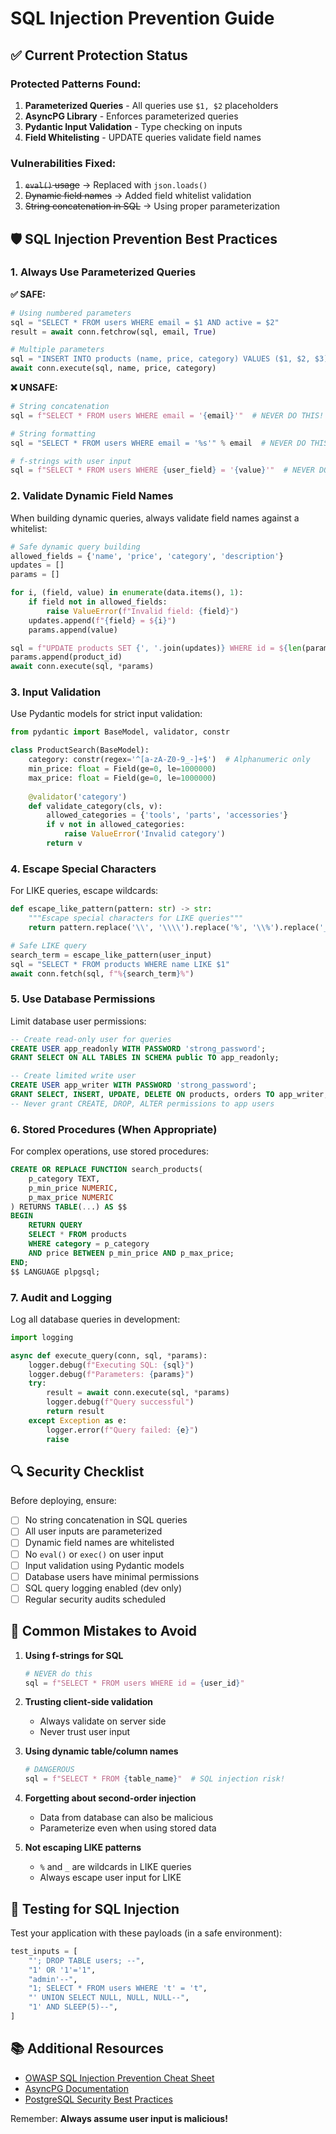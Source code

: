 # SQL Injection Prevention Guide

## ✅ Current Protection Status

### Protected Patterns Found:
1. **Parameterized Queries** - All queries use `$1, $2` placeholders
2. **AsyncPG Library** - Enforces parameterized queries
3. **Pydantic Input Validation** - Type checking on inputs
4. **Field Whitelisting** - UPDATE queries validate field names

### Vulnerabilities Fixed:
1. ~~`eval()` usage~~ → Replaced with `json.loads()`
2. ~~Dynamic field names~~ → Added field whitelist validation
3. ~~String concatenation in SQL~~ → Using proper parameterization

## 🛡️ SQL Injection Prevention Best Practices

### 1. Always Use Parameterized Queries

**✅ SAFE:**
```python
# Using numbered parameters
sql = "SELECT * FROM users WHERE email = $1 AND active = $2"
result = await conn.fetchrow(sql, email, True)

# Multiple parameters
sql = "INSERT INTO products (name, price, category) VALUES ($1, $2, $3)"
await conn.execute(sql, name, price, category)
```

**❌ UNSAFE:**
```python
# String concatenation
sql = f"SELECT * FROM users WHERE email = '{email}'"  # NEVER DO THIS!

# String formatting
sql = "SELECT * FROM users WHERE email = '%s'" % email  # NEVER DO THIS!

# f-strings with user input
sql = f"SELECT * FROM users WHERE {user_field} = '{value}'"  # NEVER DO THIS!
```

### 2. Validate Dynamic Field Names

When building dynamic queries, always validate field names against a whitelist:

```python
# Safe dynamic query building
allowed_fields = {'name', 'price', 'category', 'description'}
updates = []
params = []

for i, (field, value) in enumerate(data.items(), 1):
    if field not in allowed_fields:
        raise ValueError(f"Invalid field: {field}")
    updates.append(f"{field} = ${i}")
    params.append(value)

sql = f"UPDATE products SET {', '.join(updates)} WHERE id = ${len(params) + 1}"
params.append(product_id)
await conn.execute(sql, *params)
```

### 3. Input Validation

Use Pydantic models for strict input validation:

```python
from pydantic import BaseModel, validator, constr

class ProductSearch(BaseModel):
    category: constr(regex='^[a-zA-Z0-9_-]+$')  # Alphanumeric only
    min_price: float = Field(ge=0, le=1000000)
    max_price: float = Field(ge=0, le=1000000)
    
    @validator('category')
    def validate_category(cls, v):
        allowed_categories = {'tools', 'parts', 'accessories'}
        if v not in allowed_categories:
            raise ValueError('Invalid category')
        return v
```

### 4. Escape Special Characters

For LIKE queries, escape wildcards:

```python
def escape_like_pattern(pattern: str) -> str:
    """Escape special characters for LIKE queries"""
    return pattern.replace('\\', '\\\\').replace('%', '\\%').replace('_', '\\_')

# Safe LIKE query
search_term = escape_like_pattern(user_input)
sql = "SELECT * FROM products WHERE name LIKE $1"
await conn.fetch(sql, f"%{search_term}%")
```

### 5. Use Database Permissions

Limit database user permissions:

```sql
-- Create read-only user for queries
CREATE USER app_readonly WITH PASSWORD 'strong_password';
GRANT SELECT ON ALL TABLES IN SCHEMA public TO app_readonly;

-- Create limited write user
CREATE USER app_writer WITH PASSWORD 'strong_password';
GRANT SELECT, INSERT, UPDATE, DELETE ON products, orders TO app_writer;
-- Never grant CREATE, DROP, ALTER permissions to app users
```

### 6. Stored Procedures (When Appropriate)

For complex operations, use stored procedures:

```sql
CREATE OR REPLACE FUNCTION search_products(
    p_category TEXT,
    p_min_price NUMERIC,
    p_max_price NUMERIC
) RETURNS TABLE(...) AS $$
BEGIN
    RETURN QUERY
    SELECT * FROM products
    WHERE category = p_category
    AND price BETWEEN p_min_price AND p_max_price;
END;
$$ LANGUAGE plpgsql;
```

### 7. Audit and Logging

Log all database queries in development:

```python
import logging

async def execute_query(conn, sql, *params):
    logger.debug(f"Executing SQL: {sql}")
    logger.debug(f"Parameters: {params}")
    try:
        result = await conn.execute(sql, *params)
        logger.debug(f"Query successful")
        return result
    except Exception as e:
        logger.error(f"Query failed: {e}")
        raise
```

## 🔍 Security Checklist

Before deploying, ensure:

- [ ] No string concatenation in SQL queries
- [ ] All user inputs are parameterized
- [ ] Dynamic field names are whitelisted
- [ ] No `eval()` or `exec()` on user input
- [ ] Input validation using Pydantic models
- [ ] Database users have minimal permissions
- [ ] SQL query logging enabled (dev only)
- [ ] Regular security audits scheduled

## 🚨 Common Mistakes to Avoid

1. **Using f-strings for SQL**
   ```python
   # NEVER do this
   sql = f"SELECT * FROM users WHERE id = {user_id}"
   ```

2. **Trusting client-side validation**
   - Always validate on server side
   - Never trust user input

3. **Using dynamic table/column names**
   ```python
   # DANGEROUS
   sql = f"SELECT * FROM {table_name}"  # SQL injection risk!
   ```

4. **Forgetting about second-order injection**
   - Data from database can also be malicious
   - Parameterize even when using stored data

5. **Not escaping LIKE patterns**
   - `%` and `_` are wildcards in LIKE queries
   - Always escape user input for LIKE

## 🔧 Testing for SQL Injection

Test your application with these payloads (in a safe environment):

```python
test_inputs = [
    "'; DROP TABLE users; --",
    "1' OR '1'='1",
    "admin'--",
    "1; SELECT * FROM users WHERE 't' = 't",
    "' UNION SELECT NULL, NULL, NULL--",
    "1' AND SLEEP(5)--",
]
```

## 📚 Additional Resources

- [OWASP SQL Injection Prevention Cheat Sheet](https://cheatsheetseries.owasp.org/cheatsheets/SQL_Injection_Prevention_Cheat_Sheet.html)
- [AsyncPG Documentation](https://magicstack.github.io/asyncpg/current/)
- [PostgreSQL Security Best Practices](https://www.postgresql.org/docs/current/sql-createuser.html)

Remember: **Always assume user input is malicious!**